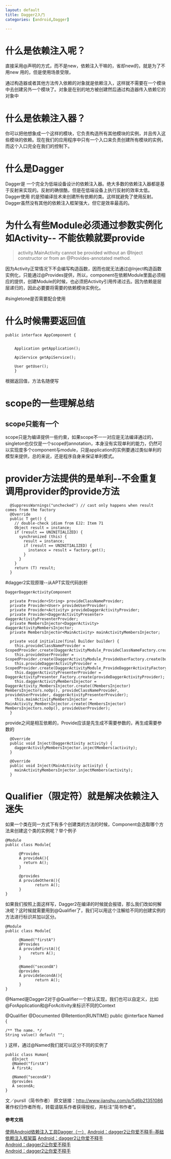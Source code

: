 ```yaml
---
layout: default
title: Dagger2入门
categories: [android,Dagger]

---
```

 
# 什么是依赖注入呢？

直接采用@声明的方式，而不是new，依赖注入干嘛的，省却new的，就是为了不用new 用的，但是使用场景受限，

通过构造器或者其他方法传入依赖的对象就是依赖注入，这样就不需要在一个模块中去创建另外一个模块了。对象是在别的地方被创建然后通过构造器传入依赖它的对象中

# 什么是依赖注入器？

你可以把他想象成一个这样的模块，它负责构造所有其他模块的实例，并且传入这些模块的依赖。现在我们的应用程序中只有一个入口来负责创建所有模块的实例，而这个入口完全在我们的控制下。

# 什么是Dagger

Dagger是 一个完全为低端设备设计的依赖注入器。绝大多数的依赖注入器都是基于反射来实现的。反射的确很酷，但是在低端设备上执行反射的效率太低。Dagger使用 的是预编译技术来创建所有依赖的类。这样就避免了使用反射。Dagger虽然没有其他的依赖注入框架强大，但它是效率最高的。

# 为什么有些Module必须通过参数实例化如Activity-- 不能依赖就要provide

> activity.MainActivity cannot be provided without an @Inject constructor or from an @Provides-annotated method.
 
因为Activity正常情况下不会编写构造函数，因而也就无法通过@Inject构造函数实例化，只能通过@Provides提供，所以，component在依赖Module里面必须相应的提供，创建Module的时候，也必须把Activity引用传递过去。因为依赖是层层递归的，因此必要要将需要的依赖模块实例化。

#singletone是否需要配合使用
# 什么时候需要返回值

	public interface AppComponent {
	
	
	    Application getApplication();
	
	    ApiService getApiService();
	
	    User getUser();
	    }
  
  根据返回值，方法名随便写

# scope的一些理解总结

## scope只能有一个

scope只是为编译提供一些约束，如果scope不一一对应是无法编译通过的，singleton也仅仅是一个scope的annotation，本身没有实现单利的能力，仍然可以实现度多个component与module，只是application的实例要通过类似单利的模型来提供，总的来说，还是程序自身来保证单利模式。



# provider方法提供的是单利--不会重复调用provider的provide方法

	  @SuppressWarnings("unchecked") // cast only happens when result comes from the factory
	  @Override
	  public T get() {
	    // double-check idiom from EJ2: Item 71
	    Object result = instance;
	    if (result == UNINITIALIZED) {
	      synchronized (this) {
	        result = instance;
	        if (result == UNINITIALIZED) {
	          instance = result = factory.get();
	        }
	      }
	    }
	    return (T) result;
	  }


#dagger2实现原理--从APT实现代码剖析
	
	DaggerDaggerActivityComponent
	
	  private Provider<String> provideClassNameProvider;
	  private Provider<User> provideUserProvider;
	  private Provider<Activity> provideDaggerActivityProvider;
	  private Provider<DaggerActivityPresenter> daggerActivityPresenterProvider;
	  private MembersInjector<DaggerActivity> daggerActivityMembersInjector;
	  private MembersInjector<MainActivity> mainActivityMembersInjector;
 
 <!--provide及inject的创建-->
 
	  private void initialize(final Builder builder) {  
	    this.provideClassNameProvider = ScopedProvider.create(DaggerActivityModule_ProvideClassNameFactory.create(builder.daggerActivityModule));
	    this.provideUserProvider = ScopedProvider.create(DaggerActivityModule_ProvideUserFactory.create(builder.daggerActivityModule));
	    this.provideDaggerActivityProvider = ScopedProvider.create(DaggerActivityModule_ProvideDaggerActivityFactory.create(builder.daggerActivityModule));
	    this.daggerActivityPresenterProvider = DaggerActivityPresenter_Factory.create(provideDaggerActivityProvider);
	    this.daggerActivityMembersInjector = DaggerActivity_MembersInjector.create((MembersInjector) MembersInjectors.noOp(), provideClassNameProvider, provideUserProvider, daggerActivityPresenterProvider);
	    this.mainActivityMembersInjector = MainActivity_MembersInjector.create((MembersInjector) MembersInjectors.noOp(), provideUserProvider);
	  }
	    
provide之间是相互依赖的，Provide应该是先生成不需要参数的，再生成需要参数的
	  

 <!--注入-->

	  @Override
	  public void Inject(DaggerActivity activity) {  
	    daggerActivityMembersInjector.injectMembers(activity);
	  }
	
	  @Override
	  public void Inject(MainActivity activity) {  
	    mainActivityMembersInjector.injectMembers(activity);
	  }

# Qualifier（限定符）就是解决依赖注入迷失
如果一个类在同一方式下有多个创建类的方法的时候，Component会选取哪个方法来创建这个类的实例呢？举个例子

    @Module
    public class Module{

          @Provides
          A provideA(){
            return A();
          }

          @provides
          A provideOtherA(){
                 return A();
          }
    }
如果我们按照上面这样写，Dagger2在编译的时候就会报错，那么我们改如何解决呢？这时候就需要用到@Qualifier了，我们可以用这个注解给不同的创建实例的方法进行标识并加以区分。

    @Module
    public class Module{

          @Named("firstA")
          @Provides
          A provideFirstA(){
               return A();
          }

          @Named("secondA")
          @provides
          A provideSecondA(){
                 return A();
          }
    }
@Named是Dagger2对于@Qualifier一个默认实现，我们也可以自定义，比如@ForApplication和@ForAcitivity来标识不同的Context

@Qualifier
@Documented
@Retention(RUNTIME)
public @interface Named {

    /** The name. */
    String value() default "";
}
这样，通过@Named我们就可以区分不同的实例了

    public class Human{
       @Inject
       @Named("firstA")
       A firstA;

       @Named("secondA")
       @provides
       A secondA;
    }

文／pursll（简书作者）
原文链接：http://www.jianshu.com/p/5d6b21351086
著作权归作者所有，转载请联系作者获得授权，并标注“简书作者”。
#### 参考文档

[使用Android依赖注入工具Dagger（一）](http://www.jcodecraeer.com/a/anzhuokaifa/androidkaifa/2015/0510/2855.html)
[Android：dagger2让你爱不释手-基础依赖注入框架篇](http://www.jianshu.com/p/cd2c1c9f68d4?utm_campaign=maleskine&utm_content=note&utm_medium=reader_share&utm_source=weixin&from=groupmessage&isappinstalled=0)
[Android：dagger2让你爱不释手](http://www.jianshu.com/p/cd2c1c9f68d4)     
[Android：dagger2让你爱不释手](http://www.jianshu.com/p/1d42d2e6f4a5)     
[Android：dagger2让你爱不释手](http://www.jianshu.com/p/65737ac39c44)     
